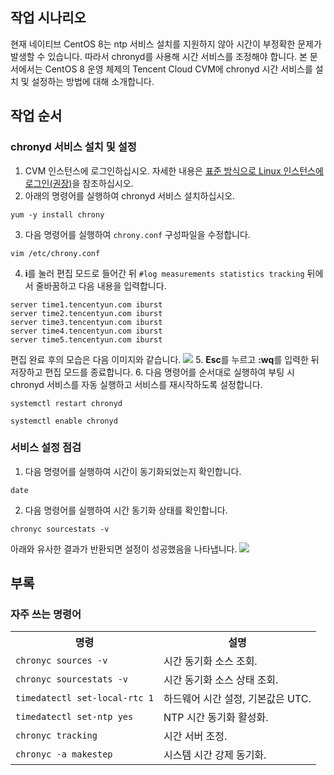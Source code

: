 ## 작업 시나리오
현재 네이티브 CentOS 8는 ntp 서비스 설치를 지원하지 않아 시간이 부정확한 문제가 발생할 수 있습니다. 따라서 chronyd를 사용해 시간 서비스를 조정해야 합니다. 본 문서에서는 CentOS 8 운영 체제의 Tencent Cloud CVM에 chronyd 시간 서비스를 설치 및 설정하는 방법에 대해 소개합니다.

## 작업 순서
### chronyd 서비스 설치 및 설정
1. CVM 인스턴스에 로그인하십시오. 자세한 내용은 [표준 방식으로 Linux 인스턴스에 로그인(권장)](https://intl.cloud.tencent.com/document/product/213/5436)을 참조하십시오.
2. 아래의 명령어를 실행하여 chronyd 서비스 설치하십시오.
```
yum -y install chrony
```
3. 다음 명령어를 실행하여 `chrony.conf` 구성파일을 수정합니다.
```
vim /etc/chrony.conf
```
4. **i**를 눌러 편집 모드로 들어간 뒤 `#log measurements statistics tracking` 뒤에서 줄바꿈하고 다음 내용을 입력합니다.
```
server time1.tencentyun.com iburst
server time2.tencentyun.com iburst
server time3.tencentyun.com iburst
server time4.tencentyun.com iburst
server time5.tencentyun.com iburst
```
편집 완료 후의 모습은 다음 이미지와 같습니다.
![](https://main.qcloudimg.com/raw/578e072599f8d50ea188d3911a9d76c7.png)
5. **Esc**를 누르고 **:wq**를 입력한 뒤 저장하고 편집 모드를 종료합니다.
6. 다음 명령어를 순서대로 실행하여 부팅 시 chronyd 서비스를 자동 실행하고 서비스를 재시작하도록 설정합니다.
```
systemctl restart chronyd
```
```
systemctl enable chronyd
```

### 서비스 설정 점검
1. 다음 명령어를 실행하여 시간이 동기화되었는지 확인합니다.
```
date
```
2. 다음 명령어를 실행하여 시간 동기화 상태를 확인합니다.
```
chronyc sourcestats -v
```
아래와 유사한 결과가 반환되면 설정이 성공했음을 나타냅니다.
![](https://main.qcloudimg.com/raw/6a5f584638de922f5e80b5b138541c9e.png)

## 부록
### 자주 쓰는 명령어
<table>
<tr>
<th>명령</th><th>설명</th>
</tr>
<tr>
<td>
<code>chronyc sources -v</code>
</td>
<td>시간 동기화 소스 조회. </td>
</tr>
<tr>
<td>
<code>chronyc sourcestats -v</code>
</td>
<td>시간 동기화 소스 상태 조회. </td>
</tr>
<tr>
<td>
<code>timedatectl set-local-rtc 1</code>
</td>
<td>하드웨어 시간 설정, 기본값은 UTC.
</td>
</tr>
<tr>
<td>
<code>timedatectl set-ntp yes</code>
</td>
<td>NTP 시간 동기화 활성화. </td>
</tr>
<tr>
<td>
<code>chronyc tracking</code>
</td>
<td>시간 서버 조정. </td>
</tr>
<tr>
<td>
<code>chronyc -a makestep</code>
</td>
<td>시스템 시간 강제 동기화. </td>
</tr>
</table>
